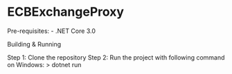 # ECBExchangeProxy

Pre-requisites:
	- .NET Core 3.0 

Building & Running

Step 1: Clone the repository
Step 2: Run the project with following command on Windows:
		> dotnet run